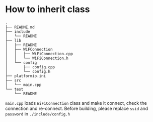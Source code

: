 # How to inherit class

```
.
├── README.md
├── include
│   └── README
├── lib
│   ├── README
│   ├── WiFConnection
│   │   ├── WiFiConnection.cpp
│   │   └── WiFiConnection.h
│   └── config
│       ├── config.cpp
│       └── config.h
├── platformio.ini
├── src
│   └── main.cpp
└── test
    └── README
```

`main.cpp` loads `WiFiConnection` class and make it connect, check the connection and re-connect.
Before building, please replace `ssid` and `password` in `./include/config.h`